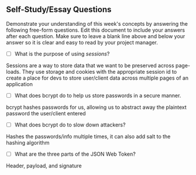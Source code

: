 ## Self-Study/Essay Questions

Demonstrate your understanding of this week's concepts by answering the following free-form questions. Edit this document to include your answers after each question. Make sure to leave a blank line above and below your answer so it is clear and easy to read by your project manager.

- [ ] What is the purpose of using _sessions_?

Sessions are a way to store data that we want to be preserved across page-loads. They use storage and cookies with the appropriate session id to create a place for devs to store user/client data across multiple pages of an application

- [ ] What does bcrypt do to help us store passwords in a secure manner.

bcrypt hashes passwords for us, allowing us to abstract away the plaintext password the user/client entered

- [ ] What does bcrypt do to slow down attackers?

Hashes the passwords/info multiple times, it can also add salt to the hashing algorithm

- [ ] What are the three parts of the JSON Web Token?

Header, payload, and signature